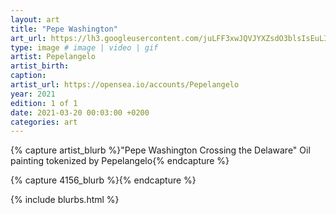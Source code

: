 ```yaml
---
layout: art
title: "Pepe Washington"
art_url: https://lh3.googleusercontent.com/juLFF3xwJQVJYXZsdO3blsIsEuLIm8_CmQXXqXyLsR3gUFUTE9gA5WwFlrI8tx7lq3pfAvn8kQFoqLt1ZqdT8C2EEPqTVyWEQpaheiY=s0
type: image # image | video | gif
artist: Pepelangelo
artist_birth: 
caption: 
artist_url: https://opensea.io/accounts/Pepelangelo
year: 2021
edition: 1 of 1
date: 2021-03-20 00:03:00 +0200
categories: art
---
```



{% capture artist_blurb %}"Pepe Washington Crossing the Delaware" Oil painting tokenized by Pepelangelo{% endcapture %}

{% capture 4156_blurb %}{% endcapture %}


{% include blurbs.html %}
		